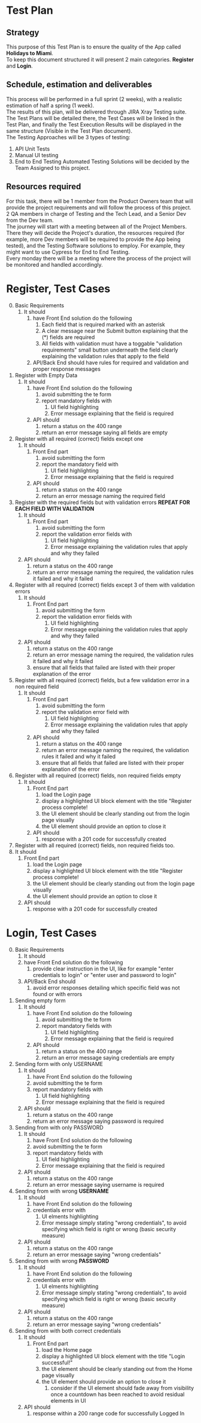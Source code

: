 # Test Plan  
## Strategy  
This purpose of this Test Plan is to ensure the quality of the App called **Holidays to Miami**.  
To keep this document structured it will present 2 main categories. **Register** and **Login**.  
  
## Schedule, estimation and deliverables  
This process will be performed in a full sprint (2 weeks), with a realistic estimation of half a spring (1 week).  
The results of this plan, will be delivered through JIRA Xray Testing suite. The Test Plans will be detailed there, the Test Cases will be linked in the Test Plan, and finally the Test Execution Results will be displayed in the same structure (Visible in the Test Plan document).  
The Testing Approaches will be 3 types of testing:  
1. API Unit Tests
2. Manual UI testing 
3. End to End Testing
Automated Testing Solutions will be decided by the Team Assigned to this project.
  
## Resources required  
For this task, there will be 1 member from the Product Owners team that will provide the project requirements and will follow the process of this project. 2 QA members in charge of Testing and the Tech Lead, and a Senior Dev from the Dev team.  
The journey will start with a meeting between all of the Project Members. There they will decide the Project's duration, the resources required (for example, more Dev members will be required to provide the App being tested), and the Testing Software solutions to employ. For example, they might want to use Cypress for End to End Testing.  
Every monday there will be a meeting where the process of the project will be monitored and handled accordingly.
  
  
# Register, Test Cases  
0. Basic Requirements
   1. It should
      1. have Front End solution do the following
         1. Each field that is required marked with an asterisk
         2. A clear message near the Submit button explaining that the (*) fields are required
         3. All fields with validation must have a toggable "validation requirements" small button underneath the field clearly explaining the validation rules that apply to the field
      2. API/Back End should have rules for required and validation and proper response messages 
1. Register with Empty Data
   1. It should 
      1. have Front End solution do the following
         1. avoid submitting the te form
         2. report mandatory fields with 
            1. UI field highlighting
            2. Error message explaining that the field is required
      2. API should 
         1. return a status on the 400 range
         2. return an error message saying all fields are empty
2. Register with all required (correct) fields except one
   1. It should
      1. Front End part
         1. avoid submitting the form
         2. report the mandatory field with
            1. UI field highlighting
            2. Error message explaining that the field is required
      2. API should 
         1. return a status on the 400 range
         2. return an error message naming the required field
3. Register with the required fields but with validation errors **REPEAT FOR EACH FIELD WITH VALIDATION**
   1. It should
      1. Front End part
         1. avoid submitting the form
         2. report the validation error fields with
            1. UI field highlighting
            2. Error message explaining the validation rules that apply and why they failed
   2. API should
      1. return a status on the 400 range
      2. return an error message naming the required, the validation rules it failed and why it failed
4. Register with all required (correct) fields except 3 of them with validation errors
   1. It should
      1. Front End part
         1. avoid submitting the form
         2. report the validation error fields with
            1. UI field highlighting
            2. Error message explaining the validation rules that apply and why they failed
   2. API should
      1. return a status on the 400 range
      2. return an error message naming the required, the validation rules it failed and why it failed
      3. ensure that all fields that failed are listed with their proper explanation of the error
5. Register with all required (correct) fields, but a few validation error in a non required field
   1. It should
      1. Front End part
         1. avoid submitting the form
         2. report the validation error field with
            1. UI field highlighting
            2. Error message explaining the validation rules that apply and why they failed
      2. API should
         1. return a status on the 400 range
         2. return an error message naming the required, the validation rules it failed and why it failed
         3. ensure that all fields that failed are listed with their proper explanation of the error
6. Register with all required (correct) fields, non required fields empty
   1. It should
      1. Front End part
         1. load the Login page
         2. display a highlighted UI block element with the title "Register process complete!
         3. the UI element should be clearly standing out from the login page visually
         4. the UI element should provide an option to close it
      2. API should
         1. response with a 201 code for successfully created
7.  Register with all required (correct) fields, non required fields too.
   1. It should
      1. Front End part
         1. load the Login page
         1. display a highlighted UI block element with the title "Register process complete!
         1. the UI element should be clearly standing out from the login page visually
         2. the UI element should provide an option to close it
      2. API should
         1. response with a 201 code for successfully created

# Login, Test Cases  
0. Basic Requirements
   1. It should
     1. have Front End solution do the following
        1. provide clear instruction in the UI, like for example "enter credentials to login" or "enter user and password to login"
   2. API/Back End should 
      1. avoid error responses detailing which specific field was not found or with errors
1. Sending empty form
   1. It should 
      1. have Front End solution do the following
         1. avoid submitting the te form
         2. report mandatory fields with 
            1. UI field highlighting
            2. Error message explaining that the field is required
      2. API should 
         1. return a status on the 400 range
         2. return an error message saying credentials are empty
2. Sending form with only USERNAME
   1. It should 
      1. have Front End solution do the following
      2. avoid submitting the te form
      3. report mandatory fields with 
         1. UI field highlighting
         2. Error message explaining that the field is required
   2. API should 
      1. return a status on the 400 range
      2. return an error message saying password is required
3. Sending from with only PASSWORD
   1. It should 
      1. have Front End solution do the following
      2. avoid submitting the te form
      3. report mandatory fields with 
         1. UI field highlighting
         2. Error message explaining that the field is required
   2. API should 
      1. return a status on the 400 range
      2. return an error message saying username is required
4. Sending from with wrong **USERNAME**
   1. It should 
      1. have Front End solution do the following
      2. credentials error with 
         1. UI elments highlighting 
         2. Error message simply stating "wrong credentials", to avoid specifying which field is right or wrong (basic security measure)
   2. API should 
      1. return a status on the 400 range
      2. return an error message saying "wrong credentials"
5. Sending from with wrong **PASSWORD**
   1. It should 
      1. have Front End solution do the following
      2. credentials error with 
         1. UI elments highlighting 
         2. Error message simply stating "wrong credentials", to avoid specifying which field is right or wrong (basic security measure)
   2. API should 
      1. return a status on the 400 range
      2. return an error message saying "wrong credentials" 
6. Sending from with both correct credentials 
   1. It should
      1. Front End part
         1. load the Home page
         2. display a highlighted UI block element with the title "Login successful!"
         3. the UI element should be clearly standing out from the Home page visually
         4. the UI element should provide an option to close it
            1. consider if the UI element should fade away from visibility once a countdown has been reached to avoid residual elements in UI
   2. API should
      1. response within a 200 range code for successfully Logged In